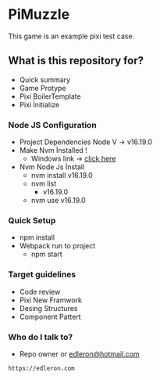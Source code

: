 # PiMuzzle

This game is an example pixi test case.

## What is this repository for?

* Quick summary
* Game Protype
* Pixi BoilerTemplate
* Pixi İnitialize

### Node JS Configuration

* Project Dependencies Node V -> v16.19.0
* Make Nvm İnstalled !
  * Windows link -> [click here](https://github.com/coreybutler/nvm-windows/releases)
* Nvm Node Js İnstall
  * nvm install v16.19.0
  * nvm list
    * v16.19.0
  * nvm use v16.19.0

### Quick Setup

* npm install
* Webpack run to project
  * npm start

### Target guidelines

* Code review
* Pixi New Framwork
* Desing Structures
* Component Pattert

### Who do I talk to?

* Repo owner or edleron@hotmail.com

```
https://edleron.com
```
